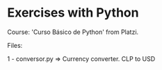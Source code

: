 # Exercises with Python

Course: 'Curso Básico de Python' from Platzi.

Files:

1 - conversor.py => Currency converter. CLP to USD
